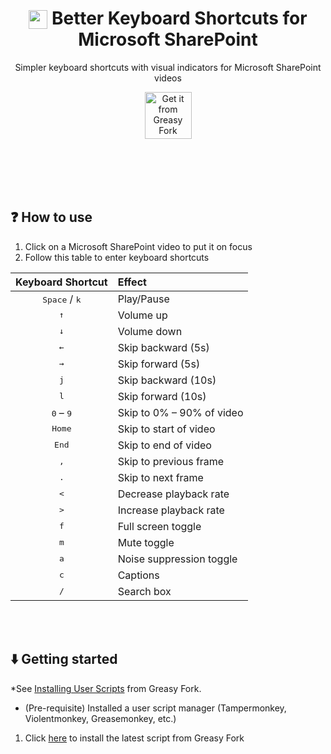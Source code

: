 <h1 align="center"><sub><img src="https://res-1.cdn.office.net/shellux/stream_24x.12dba766a9c30382b781c971070dc87c.svg" width="30px"></sub> Better Keyboard Shortcuts for Microsoft SharePoint</h1>
<p align="center">Simpler keyboard shortcuts with visual indicators for Microsoft SharePoint videos</p>
<p align="center">
    <!-- <a href="#"><img src="https://raw.githubusercontent.com/kazcfz/Browser-Extension-Promo-Badges/refs/heads/main/Google/Chrome%20Web%20Store/SVG%20(with%20border).svg" alt="Get Copy-n-Paste for Chromium" height="75px"></a>
    <a href="#"><img src="https://raw.githubusercontent.com/kazcfz/Browser-Extension-Promo-Badges/refs/heads/main/Mozilla/Firefox/Get%20The%20Add-On.svg" alt="Get Copy-n-Paste for Firefox" height="75px"></a>
    <a href="#"><img src="https://raw.githubusercontent.com/kazcfz/Browser-Extension-Promo-Badges/refs/heads/main/Microsoft/Get%20it%20from%20Microsoft.svg" alt="Get Copy-n-Paste for Microsoft Edge" height="75px"></a> -->
    <a href="https://greasyfork.org/en/scripts/538268-better-keyboard-shortcuts-for-microsoft-sharepoint"><img src="https://raw.githubusercontent.com/kazcfz/Browser-Promotional-Badges/refs/heads/main/GreasyFork/SVG.svg" alt="Get it from Greasy Fork" height="75px"></a>
</p>
<br><br><br><br>

## ❓ How to use
1. Click on a Microsoft SharePoint video to put it on focus
2. Follow this table to enter keyboard shortcuts

| Keyboard Shortcut | Effect |
| :---------------: | :----- |
| <kbd>Space</kbd> / <kbd>k</kbd>   | Play/Pause |
| <kbd>↑</kbd>                      | Volume up |
| <kbd>↓</kbd>                      | Volume down |
| <kbd>←</kbd>                      | Skip backward (5s) |
| <kbd>→</kbd>                      | Skip forward (5s) |
| <kbd>j</kbd>                      | Skip backward (10s) |
| <kbd>l</kbd>                      | Skip forward (10s) |
| <kbd>0</kbd> – <kbd>9</kbd>       | Skip to 0% – 90% of video |
| <kbd>Home</kbd>                   | Skip to start of video |
| <kbd>End</kbd>                    | Skip to end of video |
| <kbd>,</kbd>                      | Skip to previous frame |
| <kbd>.</kbd>                      | Skip to next frame |
| <kbd><</kbd>                      | Decrease playback rate |
| <kbd>></kbd>                      | Increase playback rate |
| <kbd>f</kbd>                      | Full screen toggle |
| <kbd>m</kbd>                      | Mute toggle |
| <kbd>a</kbd>                      | Noise suppression toggle |
| <kbd>c</kbd>                      | Captions |
| <kbd>/</kbd>                      | Search box |

<br><br>
## ⬇️ Getting started
*See [Installing User Scripts](https://greasyfork.org/en/help/installing-user-scripts) from Greasy Fork.<br>
- (Pre-requisite) Installed a user script manager (Tampermonkey, Violentmonkey, Greasemonkey, etc.)
1. Click [here](https://update.greasyfork.org/scripts/538268/Better%20Keyboard%20Shortcuts%20for%20Microsoft%20SharePoint.user.js) to install the latest script from Greasy Fork

